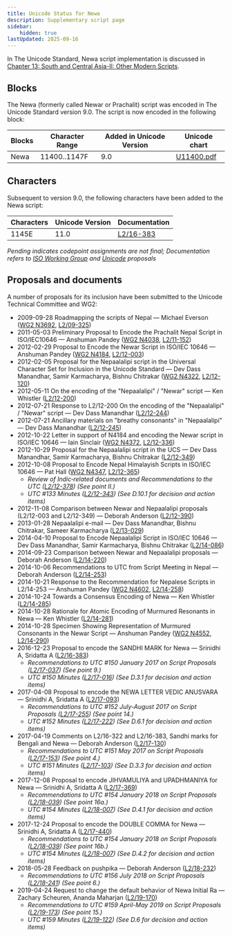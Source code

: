 ```yaml
---
title: Unicode Status for Newa
description: Supplementary script page
sidebar:
    hidden: true
lastUpdated: 2025-09-16
---
```


In The Unicode Standard, Newa script implementation is discussed in [Chapter 13: South and Central Asia-II: Other Modern Scripts](http://www.unicode.org/versions/latest/ch13.pdf).

## Blocks

The Newa (formerly called Newar or Prachalit) script  was encoded in The Unicode Standard version 9.0. The script is now encoded in the following block:

| Blocks | Character Range | Added in Unicode Version | Unicode chart |
| ------ | --------------- | ------------------------ | ------------- |
| Newa | 11400..1147F | 9.0 | [U11400.pdf](http://www.unicode.org/charts/PDF/U11400.pdf) |

## Characters

Subsequent to version 9.0, the following characters have been added to the Newa script:

| Characters  |  Unicode Version  |  Documentation  |
| ----------- | ----------------- | --------------- |
| 1145E     |  11.0  | [L2/16-383](http://www.unicode.org/cgi-bin/GetMatchingDocs.pl?L2/16-383) |

__Pending_ indicates codepoint assignments are not final; _Documentation_ refers to [ISO Working Group](https://www.unicode.org/wg2/) and [Unicode](http://www.unicode.org) proposals_

## Proposals and documents

A number of proposals for its inclusion have been submitted to the Unicode Technical Committee and WG2:
- 2009-09-28 Roadmapping the scripts of Nepal — Michael Everson ([WG2 N3692](https://www.unicode.org/wg2/docs/n3692.pdf), [L2/09-325](http://www.unicode.org/cgi-bin/GetMatchingDocs.pl?L2/09-325))
- 2011-05-03 Preliminary Proposal to Encode the Prachalit Nepal Script in ISO/IEC10646 — Anshuman Pandey ([WG2 N4038](https://www.unicode.org/wg2/docs/n4038.pdf), [L2/11-152](http://www.unicode.org/cgi-bin/GetMatchingDocs.pl?L2/11-152))
- 2012-02-29 Proposal to Encode the Newar Script in ISO/IEC 10646 — Anshuman Pandey  ([WG2 N4184](https://www.unicode.org/wg2/docs/n4184.pdf), [L2/12-003](http://www.unicode.org/cgi-bin/GetMatchingDocs.pl?L2/12-003))
- 2012-02-05 Proposal for the Nepaalalipi script in the Universal Character Set for Inclusion in the Unicode Standard — Dev Dass Manandhar, Samir Karmacharya, Bishnu Chitrakar ([WG2 N4322](https://www.unicode.org/wg2/docs/n4322.pdf), [L2/12-120](http://www.unicode.org/cgi-bin/GetMatchingDocs.pl?L2/12-120))
- 2012-05-11 On the encoding of the "Nepaalalipi" / "Newar" script — Ken Whistler ([L2/12-200](http://www.unicode.org/cgi-bin/GetMatchingDocs.pl?L2/12-200))
- 2012-07-21 Response to L2/12-200 On the encoding of the "Nepaalalipi" / "Newar" script — Dev Dass Manandhar ([L2/12-244](http://www.unicode.org/cgi-bin/GetMatchingDocs.pl?L2/12-244))
- 2012-07-21 Ancillary materials on "breathy consonants" in "Nepaalalipi" — Dev Dass Manandhar ([L2/12-245](http://www.unicode.org/cgi-bin/GetMatchingDocs.pl?L2/12-245))
- 2012-10-22 Letter in support of N4184 and encoding the Newar script in ISO/IEC 10646 — Iain Sinclair ([WG2 N4372](https://www.unicode.org/wg2/docs/n4372.pdf), [L2/12-336](http://www.unicode.org/cgi-bin/GetMatchingDocs.pl?L2/12-336))
- 2012-10-29 Proposal for the Nepaalalipi script in the UCS — Dev Dass Manandhar, Samir Karmacharya, Bishnu Chitrakar ([L2/12-349](http://www.unicode.org/cgi-bin/GetMatchingDocs.pl?L2/12-349))
- 2012-10-08 Proposal to Encode Nepal Himalayish Scripts in ISO/IEC 10646 — Pat Hall ([WG2 N4347](https://www.unicode.org/wg2/docs/n4347.pdf), [L2/12-365](http://www.unicode.org/cgi-bin/GetMatchingDocs.pl?L2/12-365))
  - _Review of Indic‐related documents and Recommendations to the UTC ([L2/12-378](http://www.unicode.org/cgi-bin/GetMatchingDocs.pl?L2/12-378)) (See point II.)_
  - _UTC #133 Minutes ([L2/12-343](http://www.unicode.org/L2/L2012/12343.htm)) (See D.10.1 for decision and action items)_
- 2012-11-08 Comparison between Newar and Nepaalalipi proposals (L2/12-003 and L2/12-349) — Deborah Anderson ([L2/12-390](http://www.unicode.org/cgi-bin/GetMatchingDocs.pl?L2/12-390))
- 2013-01-28 Nepaalalipi e-mail — Dev Dass Manandhar, Bishnu Chitrakar, Sameer Karmacharya ([L2/13-029](http://www.unicode.org/cgi-bin/GetMatchingDocs.pl?L2/13-029))
- 2014-04-10 Proposal to Encode Nepaalalipi Script in ISO/IEC 10646 — Dev Dass Manandhar, Samir Karmacharya, Bishnu Chitrakar ([L2/14-086](http://www.unicode.org/cgi-bin/GetMatchingDocs.pl?L2/14-086))
- 2014-09-23 Comparison between Newar and Nepaalalipi proposals — Deborah Anderson ([L2/14-220](http://www.unicode.org/cgi-bin/GetMatchingDocs.pl?L2/14-220))
- 2014-10-06 Recommendations to UTC from Script Meeting in Nepal — Deborah Anderson  ([L2/14-253](http://www.unicode.org/cgi-bin/GetMatchingDocs.pl?L2/14-253))
- 2014-10-21 Response to the Recommendation for Nepalese Scripts in L2/14-253 — Anshuman Pandey ([WG2 N4602](https://www.unicode.org/wg2/docs/n4602.pdf), [L2/14-258](http://www.unicode.org/cgi-bin/GetMatchingDocs.pl?L2/14-258))
- 2014-10-24 Towards a Consensus Encoding of Newa — Ken Whistler ([L2/14-285](http://www.unicode.org/cgi-bin/GetMatchingDocs.pl?L2/14-285)) 
- 2014-10-28 Rationale for Atomic Encoding of Murmured Resonants in Newa — Ken Whistler ([L2/14-281](http://www.unicode.org/cgi-bin/GetMatchingDocs.pl?L2/14-281))
- 2014-10-28 Specimen Showing Representation of Murmured Consonants in the Newar Script — Anshuman Pandey ([WG2 N4552](https://www.unicode.org/wg2/docs/n4552.pdf), [L2/14-290](http://www.unicode.org/cgi-bin/GetMatchingDocs.pl?L2/14-290))
- 2016-12-23 Proposal to encode the SANDHI MARK for Newa — Srinidhi A, Sridatta A ([L2/16-383](http://www.unicode.org/cgi-bin/GetMatchingDocs.pl?L2/16-383))
  - _Recommendations to UTC #150 January 2017 on Script Proposals ([L2/17-037](http://www.unicode.org/L2/L2017/17037-script-ad-hoc.pdf)) (See point 9.)_
  - _UTC #150 Minutes ([L2/17-016](http://www.unicode.org/L2/L2017/17016.htm)) (See D.3.1 for decision and action items)_
- 2017-04-08 Proposal to encode the NEWA LETTER VEDIC ANUSVARA — Srinidhi A, Sridatta A ([L2/17-093](http://www.unicode.org/cgi-bin/GetMatchingDocs.pl?L2/17-093))
  - _Recommendations to UTC #152 July-August 2017 on Script Proposals ([L2/17-255](http://www.unicode.org/L2/L2017/17255-script-ad-hoc.pdf)) (See point 14.)_
  - _UTC #152 Minutes ([L2/17-222](http://www.unicode.org/L2/L2017/17222.htm)) (See D.6.1 for decision and action items)_
- 2017-04-19 Comments on L2/16-322 and L2/16-383, Sandhi marks for Bengali and Newa — Deborah Anderson ([L2/17-130](http://www.unicode.org/cgi-bin/GetMatchingDocs.pl?L2/17-130))
  - _Recommendations to UTC #151 May 2017 on Script Proposals ([L2/17-153](http://www.unicode.org/cgi-bin/GetMatchingDocs.pl?L2/17-153)) (See point 4.)_
  - _UTC #151 Minutes ([L2/17-103](http://www.unicode.org/L2/L2017/17103.htm)) (See D.3.3 for decision and action items)_
- 2017-12-08 Proposal to encode JIHVAMULIYA and UPADHMANIYA for Newa — Srinidhi A, Sridatta A ([L2/17-369](http://www.unicode.org/cgi-bin/GetMatchingDocs.pl?L2/17-369))
  - _Recommendations to UTC #154 January 2018 on Script Proposals ([L2/18-039](http://www.unicode.org/L2/L2018/18039-script-adhoc-rec.pdf)) (See point 16a.)_
  - _UTC #154 Minutes ([L2/18-007](http://www.unicode.org/L2/L2018/18007.htm)) (See D.4.1 for decision and action items)_
- 2017-12-24 Proposal to encode the DOUBLE COMMA for Newa — Srinidhi A, Sridatta A ([L2/17-440](http://www.unicode.org/cgi-bin/GetMatchingDocs.pl?L2/17-440))
  - _Recommendations to UTC #154 January 2018 on Script Proposals ([L2/18-039](http://www.unicode.org/L2/L2018/18039-script-adhoc-rec.pdf)) (See point 16b.)_
  - _UTC #154 Minutes ([L2/18-007](http://www.unicode.org/L2/L2018/18007.htm)) (See D.4.2 for decision and action items)_
- 2018-05-28 Feedback on pushpika — Deborah Anderson ([L2/18-232](http://www.unicode.org/cgi-bin/GetMatchingDocs.pl?L2/18-232))
  - _Recommendations to UTC #156 July 2018 on Script Proposals ([L2/18-241](http://www.unicode.org/L2/L2018/18241-script-ad-hoc.pdf)) (See point 6.)_
- 2019-04-24 Request to change the default behavior of Newa Initial Ra — Zachary Scheuren, Ananda Maharjan ([L2/19-170](http://www.unicode.org/cgi-bin/GetMatchingDocs.pl?L2/19-170))
  - _Recommendations to UTC #159 April-May 2019 on Script Proposals ([L2/19-173](http://www.unicode.org/L2/L2019/19173-script-adhoc-recs.pdf)) (See point 15.)_
  - _UTC #159 Minutes ([L2/19-122](http://www.unicode.org/L2/L2019/19122.htm)) (See D.6 for decision and action items)_
